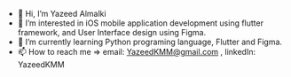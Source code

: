 - 👋 Hi, I’m Yazeed Almalki
- 👀 I’m interested in iOS mobile application development using flutter framework, and User Interface design using Figma.
- 🌱 I’m currently learning Python programing language, Flutter and Figma.
- 📫 How to reach me => email: YazeedKMM@gmail.com , linkedIn: YazeedKMM

<!---
YazeedKMM/YazeedKMM is a ✨ special ✨ repository because its `README.md` (this file) appears on your GitHub profile.
You can click the Preview link to take a look at your changes.
--->

